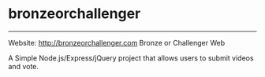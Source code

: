 # bronzeorchallenger
----
Website: http://bronzeorchallenger.com
Bronze or Challenger Web

A Simple Node.js/Express/jQuery project that allows users to submit videos and vote.
